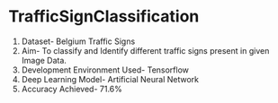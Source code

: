 # TrafficSignClassification
1) Dataset- Belgium Traffic Signs
2) Aim- To classify and Identify different traffic signs present in given Image Data.
3) Development Environment Used- Tensorflow
4) Deep Learning Model- Artificial Neural Network
5) Accuracy Achieved- 71.6%
